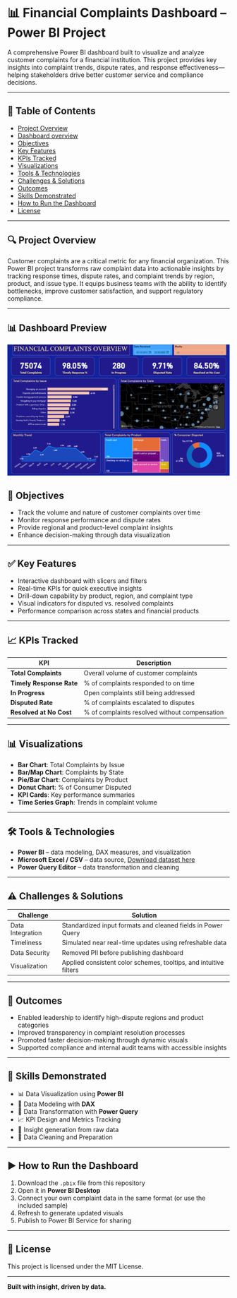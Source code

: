 # 📊 Financial Complaints Dashboard – Power BI Project

A comprehensive Power BI dashboard built to visualize and analyze customer complaints for a financial institution. This project provides key insights into complaint trends, dispute rates, and response effectiveness—helping stakeholders drive better customer service and compliance decisions.

---

## 📌 Table of Contents
- [Project Overview](#project-overview)
- [Dashboard overview](#Dashboard-Overview)
- [Objectives](#objectives)
- [Key Features](#key-features)
- [KPIs Tracked](#kpis-tracked)
- [Visualizations](#visualizations)
- [Tools & Technologies](#tools--technologies)
- [Challenges & Solutions](#challenges--solutions)
- [Outcomes](#outcomes)
- [Skills Demonstrated](#skills-demonstrated)
- [How to Run the Dashboard](#how-to-run-the-dashboard)
- [License](#license)

---

## 🔍 Project Overview

Customer complaints are a critical metric for any financial organization. This Power BI project transforms raw complaint data into actionable insights by tracking response times, dispute rates, and complaint trends by region, product, and issue type. It equips business teams with the ability to identify bottlenecks, improve customer satisfaction, and support regulatory compliance.

---
## 📊 Dashboard Preview

![Dashboard Overview](https://github.com/harshitha-tankasala/financial-complaints-dashboard-powerbi/blob/main/financial%20complaints%20dashboard%20image.png)
## 🎯 Objectives

- Track the volume and nature of customer complaints over time
- Monitor response performance and dispute rates
- Provide regional and product-level complaint insights
- Enhance decision-making through data visualization

---

## ✅ Key Features

- Interactive dashboard with slicers and filters
- Real-time KPIs for quick executive insights
- Drill-down capability by product, region, and complaint type
- Visual indicators for disputed vs. resolved complaints
- Performance comparison across states and financial products

---

## 📈 KPIs Tracked

| KPI                        | Description |
|----------------------------|-------------|
| **Total Complaints**       | Overall volume of customer complaints |
| **Timely Response Rate**   | % of complaints responded to on time |
| **In Progress**            | Open complaints still being addressed |
| **Disputed Rate**          | % of complaints escalated to disputes |
| **Resolved at No Cost**    | % of complaints resolved without compensation |

---

## 📊 Visualizations

- **Bar Chart**: Total Complaints by Issue
- **Bar/Map Chart**: Complaints by State
- **Pie/Bar Chart**: Complaints by Product
- **Donut Chart**: % of Consumer Disputed
- **KPI Cards**: Key performance summaries
- **Time Series Graph**: Trends in complaint volume

---

## 🛠️ Tools & Technologies

- **Power BI** – data modeling, DAX measures, and visualization
- **Microsoft Excel / CSV** – data source, [Download dataset here](https://github.com/harshitha-tankasala/financial-complaints-dashboard-powerbi/blob/main/Financial%20Consumer%20Complaints.csv)
- **Power Query Editor** – data transformation and cleaning

---

## ⚠️ Challenges & Solutions

| Challenge        | Solution |
|------------------|----------|
| Data Integration | Standardized input formats and cleaned fields in Power Query |
| Timeliness       | Simulated near real-time updates using refreshable data |
| Data Security    | Removed PII before publishing dashboard |
| Visualization    | Applied consistent color schemes, tooltips, and intuitive filters |

---

## 🎉 Outcomes

- Enabled leadership to identify high-dispute regions and product categories
- Improved transparency in complaint resolution processes
- Promoted faster decision-making through dynamic visuals
- Supported compliance and internal audit teams with accessible insights

---

## 💼 Skills Demonstrated

- 📊 Data Visualization using **Power BI**
- 📐 Data Modeling with **DAX**
- 🔄 Data Transformation with **Power Query**
- 📈 KPI Design and Metrics Tracking
- 🧠 Insight generation from raw data
- 🧹 Data Cleaning and Preparation

---

## ▶️ How to Run the Dashboard

1. Download the `.pbix` file from this repository
2. Open it in **Power BI Desktop**
3. Connect your own complaint data in the same format (or use the included sample)
4. Refresh to generate updated visuals
5. Publish to Power BI Service for sharing

---

## 📄 License

This project is licensed under the MIT License.

---

**Built with insight, driven by data.**
